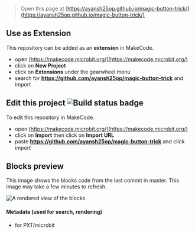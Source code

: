 
> Open this page at [https://ayansh25op.github.io/magic-button-trick/](https://ayansh25op.github.io/magic-button-trick/)

## Use as Extension

This repository can be added as an **extension** in MakeCode.

* open [https://makecode.microbit.org/](https://makecode.microbit.org/)
* click on **New Project**
* click on **Extensions** under the gearwheel menu
* search for **https://github.com/ayansh25op/magic-button-trick** and import

## Edit this project ![Build status badge](https://github.com/ayansh25op/magic-button-trick/workflows/MakeCode/badge.svg)

To edit this repository in MakeCode.

* open [https://makecode.microbit.org/](https://makecode.microbit.org/)
* click on **Import** then click on **Import URL**
* paste **https://github.com/ayansh25op/magic-button-trick** and click import

## Blocks preview

This image shows the blocks code from the last commit in master.
This image may take a few minutes to refresh.

![A rendered view of the blocks](https://github.com/ayansh25op/magic-button-trick/raw/master/.github/makecode/blocks.png)

#### Metadata (used for search, rendering)

* for PXT/microbit
<script src="https://makecode.com/gh-pages-embed.js"></script><script>makeCodeRender("{{ site.makecode.home_url }}", "{{ site.github.owner_name }}/{{ site.github.repository_name }}");</script>
